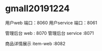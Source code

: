 # gmall20191224

用户web  端口：8060
用户service 端口：8061

管理后台 web : 8070
管理后台 service :8071

商品详情展示 item-web :8082


